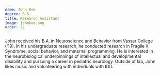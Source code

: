 ```yaml
---
name: John Kee
degree: B.S.
title: Research Assistant
image: johnkee.png
order: 22
---
```

John received his B.A. in Neuroscience and Behavior from Vassar College (‘19). In his undergraduate research, he conducted research in Fragile X Syndrome, social behavior, and maternal programming. He is interested in the neurobiological underpinnings of intellectual and developmental disability and pursuing a career in pediatric neurology. Outside of lab, John likes music and volunteering with individuals with IDD.